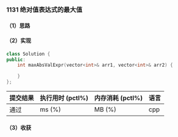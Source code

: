 ### 1131 绝对值表达式的最大值

#### （1）思路

#### （2）实现

```cpp
class Solution {
public:
    int maxAbsValExpr(vector<int>& arr1, vector<int>& arr2) {

    }
};
```

| 提交结果 | 执行用时 (pctl%) | 内存消耗 (pctl%) | 语言 |
|:---------|:-----------------|:-----------------|:-----|
| 通过     |  ms (%)   |  MB (%)  | cpp  |

#### （3）收获
